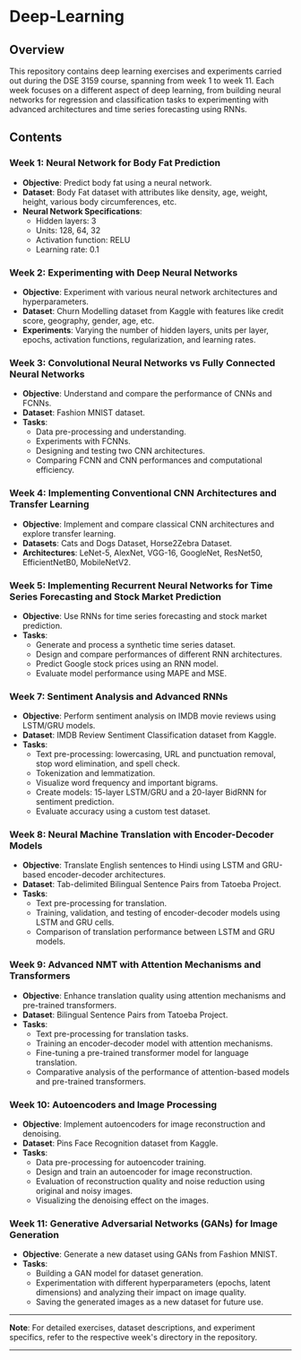# Deep-Learning

## Overview

This repository contains deep learning exercises and experiments carried out during the DSE 3159 course, spanning from week 1 to week 11.
Each week focuses on a different aspect of deep learning, from building neural networks for regression and classification tasks to
experimenting with advanced architectures and time series forecasting using RNNs.

## Contents

### Week 1: Neural Network for Body Fat Prediction

- **Objective**: Predict body fat using a neural network.
- **Dataset**: Body Fat dataset with attributes like density, age, weight, height, various body circumferences, etc.
- **Neural Network Specifications**:
  - Hidden layers: 3
  - Units: 128, 64, 32
  - Activation function: RELU
  - Learning rate: 0.1

### Week 2: Experimenting with Deep Neural Networks

- **Objective**: Experiment with various neural network architectures and hyperparameters.
- **Dataset**: Churn Modelling dataset from Kaggle with features like credit score, geography, gender, age, etc.
- **Experiments**: Varying the number of hidden layers, units per layer, epochs, activation functions, regularization, and learning rates.

### Week 3: Convolutional Neural Networks vs Fully Connected Neural Networks

- **Objective**: Understand and compare the performance of CNNs and FCNNs.
- **Dataset**: Fashion MNIST dataset.
- **Tasks**:
  - Data pre-processing and understanding.
  - Experiments with FCNNs.
  - Designing and testing two CNN architectures.
  - Comparing FCNN and CNN performances and computational efficiency.

### Week 4: Implementing Conventional CNN Architectures and Transfer Learning

- **Objective**: Implement and compare classical CNN architectures and explore transfer learning.
- **Datasets**: Cats and Dogs Dataset, Horse2Zebra Dataset.
- **Architectures**: LeNet-5, AlexNet, VGG-16, GoogleNet, ResNet50, EfficientNetB0, MobileNetV2.

### Week 5: Implementing Recurrent Neural Networks for Time Series Forecasting and Stock Market Prediction

- **Objective**: Use RNNs for time series forecasting and stock market prediction.
- **Tasks**:
  - Generate and process a synthetic time series dataset.
  - Design and compare performances of different RNN architectures.
  - Predict Google stock prices using an RNN model.
  - Evaluate model performance using MAPE and MSE.

### Week 7: Sentiment Analysis and Advanced RNNs

- **Objective**: Perform sentiment analysis on IMDB movie reviews using LSTM/GRU models.
- **Dataset**: IMDB Review Sentiment Classification dataset from Kaggle.
- **Tasks**:
  - Text pre-processing: lowercasing, URL and punctuation removal, stop word elimination, and spell check.
  - Tokenization and lemmatization.
  - Visualize word frequency and important bigrams.
  - Create models: 15-layer LSTM/GRU and a 20-layer BidRNN for sentiment prediction.
  - Evaluate accuracy using a custom test dataset.

### Week 8: Neural Machine Translation with Encoder-Decoder Models

- **Objective**: Translate English sentences to Hindi using LSTM and GRU-based encoder-decoder architectures.
- **Dataset**: Tab-delimited Bilingual Sentence Pairs from Tatoeba Project.
- **Tasks**:
  - Text pre-processing for translation.
  - Training, validation, and testing of encoder-decoder models using LSTM and GRU cells.
  - Comparison of translation performance between LSTM and GRU models.

### Week 9: Advanced NMT with Attention Mechanisms and Transformers

- **Objective**: Enhance translation quality using attention mechanisms and pre-trained transformers.
- **Dataset**: Bilingual Sentence Pairs from Tatoeba Project.
- **Tasks**:
  - Text pre-processing for translation tasks.
  - Training an encoder-decoder model with attention mechanisms.
  - Fine-tuning a pre-trained transformer model for language translation.
  - Comparative analysis of the performance of attention-based models and pre-trained transformers.

### Week 10: Autoencoders and Image Processing

- **Objective**: Implement autoencoders for image reconstruction and denoising.
- **Dataset**: Pins Face Recognition dataset from Kaggle.
- **Tasks**:
  - Data pre-processing for autoencoder training.
  - Design and train an autoencoder for image reconstruction.
  - Evaluation of reconstruction quality and noise reduction using original and noisy images.
  - Visualizing the denoising effect on the images.

### Week 11: Generative Adversarial Networks (GANs) for Image Generation

- **Objective**: Generate a new dataset using GANs from Fashion MNIST.
- **Tasks**:
  - Building a GAN model for dataset generation.
  - Experimentation with different hyperparameters (epochs, latent dimensions) and analyzing their impact on image quality.
  - Saving the generated images as a new dataset for future use.

---

**Note**: For detailed exercises, dataset descriptions, and experiment specifics, refer to the respective week's directory in the repository.

---
